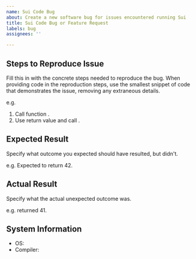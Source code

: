 ```yaml
---
name: Sui Code Bug
about: Create a new software bug for issues encountered running Sui
title: Sui Code Bug or Feature Request
labels: bug
assignees: ''

---
```


## Steps to Reproduce Issue

Fill this in with the concrete steps needed to reproduce the bug. When providing code in the reproduction steps, use the smallest snippet of code that demonstrates the issue, removing any extraneous details.

e.g.
1. Call function <function call>.
2. Use return value and call <other function call>.

## Expected Result

Specify what outcome you expected should have resulted, but didn't.

e.g.
Expected <other function call> to return 42.

## Actual Result

Specify what the actual unexpected outcome was.

e.g.
<other function call> returned 41.

## System Information

* OS: <specify OS version>
* Compiler: <specify compiler version>
